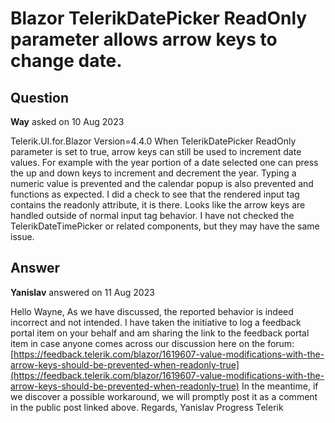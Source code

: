 # Blazor TelerikDatePicker ReadOnly parameter allows arrow keys to change date.

## Question

**Way** asked on 10 Aug 2023

Telerik.UI.for.Blazor Version=4.4.0 When TelerikDatePicker ReadOnly parameter is set to true, arrow keys can still be used to increment date values. For example with the year portion of a date selected one can press the up and down keys to increment and decrement the year. Typing a numeric value is prevented and the calendar popup is also prevented and functions as expected. I did a check to see that the rendered input tag contains the readonly attribute, it is there. Looks like the arrow keys are handled outside of normal input tag behavior. I have not checked the TelerikDateTimePicker or related components, but they may have the same issue.

## Answer

**Yanislav** answered on 11 Aug 2023

Hello Wayne, As we have discussed, the reported behavior is indeed incorrect and not intended. I have taken the initiative to log a feedback portal item on your behalf and am sharing the link to the feedback portal item in case anyone comes across our discussion here on the forum: [https://feedback.telerik.com/blazor/1619607-value-modifications-with-the-arrow-keys-should-be-prevented-when-readonly-true](https://feedback.telerik.com/blazor/1619607-value-modifications-with-the-arrow-keys-should-be-prevented-when-readonly-true) In the meantime, if we discover a possible workaround, we will promptly post it as a comment in the public post linked above. Regards, Yanislav Progress Telerik
